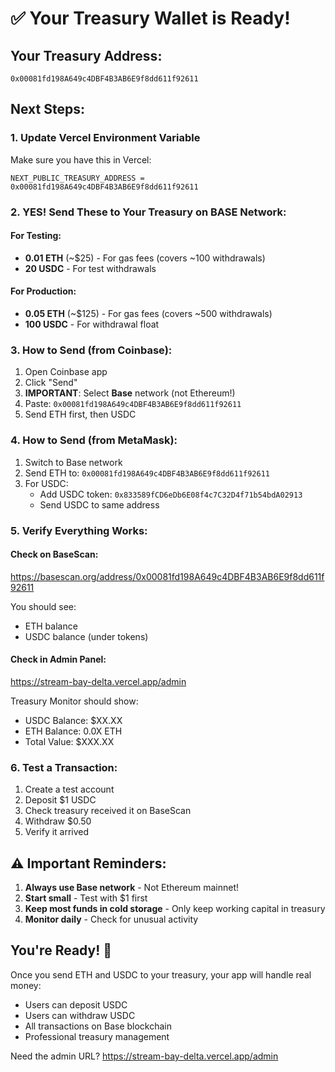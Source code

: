 # ✅ Your Treasury Wallet is Ready!

## Your Treasury Address:
`0x00081fd198A649c4DBF4B3AB6E9f8dd611f92611`

## Next Steps:

### 1. Update Vercel Environment Variable
Make sure you have this in Vercel:
```
NEXT_PUBLIC_TREASURY_ADDRESS = 0x00081fd198A649c4DBF4B3AB6E9f8dd611f92611
```

### 2. YES! Send These to Your Treasury on BASE Network:

#### For Testing:
- **0.01 ETH** (~$25) - For gas fees (covers ~100 withdrawals)
- **20 USDC** - For test withdrawals

#### For Production:
- **0.05 ETH** (~$125) - For gas fees (covers ~500 withdrawals)
- **100 USDC** - For withdrawal float

### 3. How to Send (from Coinbase):

1. Open Coinbase app
2. Click "Send"
3. **IMPORTANT**: Select **Base** network (not Ethereum!)
4. Paste: `0x00081fd198A649c4DBF4B3AB6E9f8dd611f92611`
5. Send ETH first, then USDC

### 4. How to Send (from MetaMask):

1. Switch to Base network
2. Send ETH to: `0x00081fd198A649c4DBF4B3AB6E9f8dd611f92611`
3. For USDC:
   - Add USDC token: `0x833589fCD6eDb6E08f4c7C32D4f71b54bdA02913`
   - Send USDC to same address

### 5. Verify Everything Works:

#### Check on BaseScan:
https://basescan.org/address/0x00081fd198A649c4DBF4B3AB6E9f8dd611f92611

You should see:
- ETH balance
- USDC balance (under tokens)

#### Check in Admin Panel:
https://stream-bay-delta.vercel.app/admin

Treasury Monitor should show:
- USDC Balance: $XX.XX
- ETH Balance: 0.0X ETH
- Total Value: $XXX.XX

### 6. Test a Transaction:

1. Create a test account
2. Deposit $1 USDC
3. Check treasury received it on BaseScan
4. Withdraw $0.50
5. Verify it arrived

## ⚠️ Important Reminders:

1. **Always use Base network** - Not Ethereum mainnet!
2. **Start small** - Test with $1 first
3. **Keep most funds in cold storage** - Only keep working capital in treasury
4. **Monitor daily** - Check for unusual activity

## You're Ready! 🚀

Once you send ETH and USDC to your treasury, your app will handle real money:
- Users can deposit USDC
- Users can withdraw USDC
- All transactions on Base blockchain
- Professional treasury management

Need the admin URL? https://stream-bay-delta.vercel.app/admin
